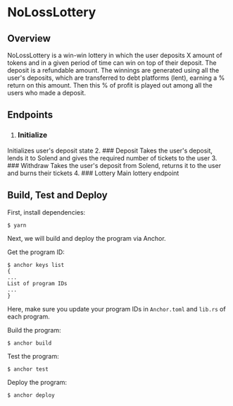 # NoLossLottery

## Overview
NoLossLottery is a win-win lottery in which the user
deposits X amount of tokens and in a given period of
time can win on top of their deposit. The deposit is
a refundable amount. The winnings are generated using
all the user's deposits, which are transferred
to debt platforms (lent), earning a % return
on this amount. Then this % of profit is played
out among all the users who made a deposit.

## Endpoints
1. ### Initialize
Initializes user's deposit state
2. ### Deposit
Takes the user's deposit, lends it to Solend
and gives the required number of tickets to the user
3. ### Withdraw
Takes the user's deposit from Solend,
returns it to the user and burns their tickets
4. ### Lottery
Main lottery endpoint

## Build, Test and Deploy
First, install dependencies:

```
$ yarn
```

Next, we will build and deploy the program via Anchor.

Get the program ID:

```
$ anchor keys list
{
...
List of program IDs
...
}
```

Here, make sure you update your program IDs in `Anchor.toml` and `lib.rs` of each program.

Build the program:

```
$ anchor build
```

Test the program:

```
$ anchor test
```

Deploy the program:

```
$ anchor deploy
```
